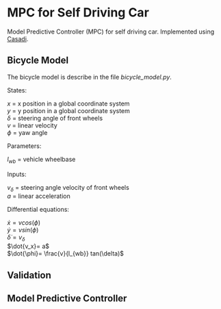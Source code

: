 # MPC for Self Driving Car
Model Predictive Controller (MPC) for self driving car. Implemented using [Casadi](https://web.casadi.org/).  

## Bicycle Model 

The bicycle model is describe in the file *bicycle_model.py*. 

States:  

$x$ = x position in a global coordinate system  
$y$ = y position in a global coordinate system  
$\delta$ = steering angle of front wheels  
$v$ = linear velocity  
$\phi$ = yaw angle  

Parameters:  

$l_{wb}$ = vehicle wheelbase  

Inputs:  

$v_{\delta}$ = steering angle velocity of front wheels  
$a$ = linear acceleration  

Differential equations:  

$\dot{x} = v cos(\phi)$    
$\dot{y} = v sin(\phi)$    
$\dot{\delta} = v_{\delta}$  
$\dot{v_x}= a$  
$\dot{\phi}= \frac{v}{l_{wb}} tan(\delta)$  

## Validation 

## Model Predictive Controller 
